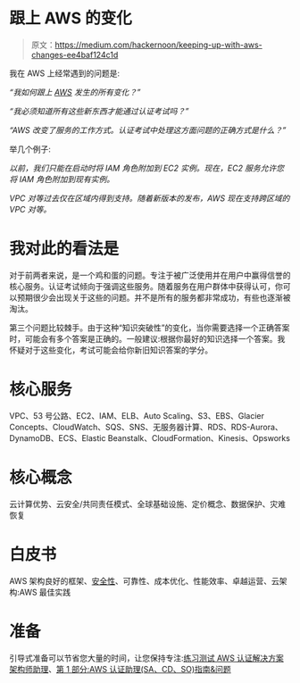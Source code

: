 # 跟上 AWS 的变化

> 原文：<https://medium.com/hackernoon/keeping-up-with-aws-changes-ee4baf124c1d>

我在 AWS 上经常遇到的问题是:

*“我如何跟上* [*AWS*](https://hackernoon.com/tagged/aws) *发生的所有变化？”*

*“我必须知道所有这些新东西才能通过认证考试吗？”*

*“AWS 改变了服务的工作方式。认证考试中处理这方面问题的正确方式是什么？”*

举几个例子:

*以前，我们只能在启动时将 IAM 角色附加到 EC2 实例。现在，EC2 服务允许您将 IAM 角色附加到现有实例。*

*VPC 对等过去仅在区域内得到支持。随着新版本的发布，AWS 现在支持跨区域的 VPC 对等。*

# 我对此的看法是

对于前两者来说，是一个鸡和蛋的问题。专注于被广泛使用并在用户中赢得信誉的核心服务。认证考试倾向于强调这些服务。随着服务在用户群体中获得认可，你可以预期很少会出现关于这些的问题。并不是所有的服务都非常成功，有些也逐渐被淘汰。

第三个问题比较棘手。由于这种“知识突破性”的变化，当你需要选择一个正确答案时，可能会有多个答案是正确的。一般建议:根据你最好的知识选择一个答案。我怀疑对于这些变化，考试可能会给你新旧知识答案的学分。

# 核心服务

VPC、53 号公路、EC2、IAM、ELB、Auto Scaling、S3、EBS、Glacier Concepts、CloudWatch、SQS、SNS、无服务器计算、RDS、RDS-Aurora、DynamoDB、ECS、Elastic Beanstalk、CloudFormation、Kinesis、Opsworks

# 核心概念

云计算优势、云安全/共同责任模式、全球基础设施、定价概念、数据保护、灾难恢复

# 白皮书

AWS 架构良好的框架、[安全性](https://hackernoon.com/tagged/security)、可靠性、成本优化、性能效率、卓越运营、云架构:AWS 最佳实践

# 准备

引导式准备可以节省您大量的时间，让您保持专注:[练习测试 AWS 认证解决方案架构师助理](https://www.udemy.com/practice-test-aws-certified-solutions-architect-associate/?couponCode=EVOLVE)、[第 1 部分:AWS 认证助理(SA、CD、SO)指南&问题](https://www.udemy.com/aws-certified-solutions-architect-guide-question-bank-i/?couponCode=EVOLVE)